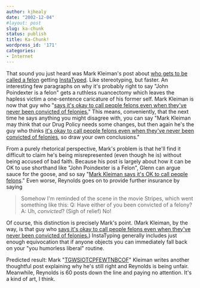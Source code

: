 ```yaml
---
author: kjhealy
date: "2002-12-04"
#layout: post
slug: ka-chunk
status: publish
title: Ka-Chunk!
wordpress_id: '171'
categories:
- Internet
---
```


That sound you just heard was Mark Kleiman's post about [who gets to be called a felon](http://markarkleiman.blogspot.com/2002_12_01_markarkleiman_archive.html#90010859) getting [InstaTyped](http://www.instapundit.com/archives/005935.php#005935 "Instapundit.com:"). Like stereotyping, but faster. An interesting few paragraphs on why it's probably right to say "John Poindexter is a felon" gets a ruthless nuancectomy which leaves the hapless victim a one-sentence caricature of his former self. Mark Kleiman is now that guy who "[says it's okay to call people felons even when they've never been convicted of felonies.](http://www.instapundit.com/archives/005935.php#005935)" This means, conveniently, that the next time he says anything you might disagree with, you can say "Mark Kleiman may think that our Drug Policy needs some changes, but then again he's the guy who thinks [it's okay to call people felons even when they've never been convicted of felonies](http://www.instapundit.com/archives/005935.php#005935), so draw your own conclusions."

From a purely rhetorical perspective, Mark's problem is that he'll find it difficult to claim he's being misrepresented (even though he is) without being accused of bad faith. Because his post is largely about how it can be OK to use shorthand like "John Poindexter is a Felon", Glenn can argue sauce for the goose, and so say "[Mark Kleiman says it's OK to call people felons](http://www.instapundit.com/archives/005935.php#005935)." Even worse, Reynolds goes on to provide further insurance by saying

> Somehow I'm reminded of the scene in the movie Stripes, which went something like this:
>  Q: Have either of you been convicted of a felony?
>  A: Uh, *convicted*? (Sigh of relief) No!

Of course, this distinction is precisely Mark's point. (Mark Kleiman, by the way, is that guy who [says it's okay to call people felons even when they've never been convicted of felonies.](http://www.instapundit.com/archives/005935.php#005935)) InstaTyping generally includes just enough equivocation that if anyone objects you can immediately fall back on your "you humorless liberal" routine.

Predicted result: Mark "[TGWSIOTCPFEWTNBCOF](http://www.instapundit.com/archives/005935.php#005935)" Kleiman writes another thoughtful post explaining why he's still right and Reynolds is being unfair. Meanwhile, Reynolds is 60 posts down the line and paying no attention. It's a kind of art, I think.
